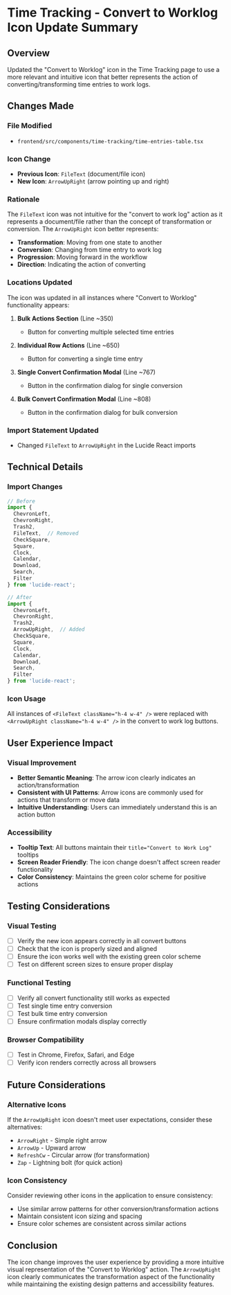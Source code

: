 # Time Tracking - Convert to Worklog Icon Update Summary

## Overview
Updated the "Convert to Worklog" icon in the Time Tracking page to use a more relevant and intuitive icon that better represents the action of converting/transforming time entries to work logs.

## Changes Made

### File Modified
- `frontend/src/components/time-tracking/time-entries-table.tsx`

### Icon Change
- **Previous Icon**: `FileText` (document/file icon)
- **New Icon**: `ArrowUpRight` (arrow pointing up and right)

### Rationale
The `FileText` icon was not intuitive for the "convert to work log" action as it represents a document/file rather than the concept of transformation or conversion. The `ArrowUpRight` icon better represents:
- **Transformation**: Moving from one state to another
- **Conversion**: Changing from time entry to work log
- **Progression**: Moving forward in the workflow
- **Direction**: Indicating the action of converting

### Locations Updated
The icon was updated in all instances where "Convert to Worklog" functionality appears:

1. **Bulk Actions Section** (Line ~350)
   - Button for converting multiple selected time entries

2. **Individual Row Actions** (Line ~650)
   - Button for converting a single time entry

3. **Single Convert Confirmation Modal** (Line ~767)
   - Button in the confirmation dialog for single conversion

4. **Bulk Convert Confirmation Modal** (Line ~808)
   - Button in the confirmation dialog for bulk conversion

### Import Statement Updated
- Changed `FileText` to `ArrowUpRight` in the Lucide React imports

## Technical Details

### Import Changes
```typescript
// Before
import { 
  ChevronLeft, 
  ChevronRight, 
  Trash2, 
  FileText,  // Removed
  CheckSquare, 
  Square,
  Clock,
  Calendar,
  Download,
  Search,
  Filter
} from 'lucide-react';

// After
import { 
  ChevronLeft, 
  ChevronRight, 
  Trash2, 
  ArrowUpRight,  // Added
  CheckSquare, 
  Square,
  Clock,
  Calendar,
  Download,
  Search,
  Filter
} from 'lucide-react';
```

### Icon Usage
All instances of `<FileText className="h-4 w-4" />` were replaced with `<ArrowUpRight className="h-4 w-4" />` in the convert to work log buttons.

## User Experience Impact

### Visual Improvement
- **Better Semantic Meaning**: The arrow icon clearly indicates an action/transformation
- **Consistent with UI Patterns**: Arrow icons are commonly used for actions that transform or move data
- **Intuitive Understanding**: Users can immediately understand this is an action button

### Accessibility
- **Tooltip Text**: All buttons maintain their `title="Convert to Work Log"` tooltips
- **Screen Reader Friendly**: The icon change doesn't affect screen reader functionality
- **Color Consistency**: Maintains the green color scheme for positive actions

## Testing Considerations

### Visual Testing
- [ ] Verify the new icon appears correctly in all convert buttons
- [ ] Check that the icon is properly sized and aligned
- [ ] Ensure the icon works well with the existing green color scheme
- [ ] Test on different screen sizes to ensure proper display

### Functional Testing
- [ ] Verify all convert functionality still works as expected
- [ ] Test single time entry conversion
- [ ] Test bulk time entry conversion
- [ ] Ensure confirmation modals display correctly

### Browser Compatibility
- [ ] Test in Chrome, Firefox, Safari, and Edge
- [ ] Verify icon renders correctly across all browsers

## Future Considerations

### Alternative Icons
If the `ArrowUpRight` icon doesn't meet user expectations, consider these alternatives:
- `ArrowRight` - Simple right arrow
- `ArrowUp` - Upward arrow
- `RefreshCw` - Circular arrow (for transformation)
- `Zap` - Lightning bolt (for quick action)

### Icon Consistency
Consider reviewing other icons in the application to ensure consistency:
- Use similar arrow patterns for other conversion/transformation actions
- Maintain consistent icon sizing and spacing
- Ensure color schemes are consistent across similar actions

## Conclusion
The icon change improves the user experience by providing a more intuitive visual representation of the "Convert to Worklog" action. The `ArrowUpRight` icon clearly communicates the transformation aspect of the functionality while maintaining the existing design patterns and accessibility features.
